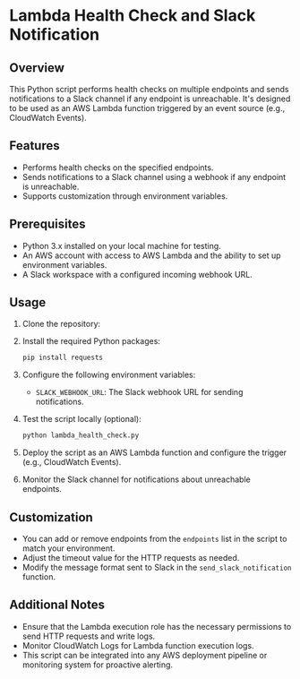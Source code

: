 # Lambda Health Check and Slack Notification

## Overview
This Python script performs health checks on multiple endpoints and sends notifications to a Slack channel if any endpoint is unreachable. It's designed to be used as an AWS Lambda function triggered by an event source (e.g., CloudWatch Events).

## Features
- Performs health checks on the specified endpoints.
- Sends notifications to a Slack channel using a webhook if any endpoint is unreachable.
- Supports customization through environment variables.

## Prerequisites
- Python 3.x installed on your local machine for testing.
- An AWS account with access to AWS Lambda and the ability to set up environment variables.
- A Slack workspace with a configured incoming webhook URL.

## Usage
1. Clone the repository:

2. Install the required Python packages:

    ```bash
    pip install requests
    ```

3. Configure the following environment variables:
   - `SLACK_WEBHOOK_URL`: The Slack webhook URL for sending notifications.

4. Test the script locally (optional):

    ```bash
    python lambda_health_check.py
    ```

5. Deploy the script as an AWS Lambda function and configure the trigger (e.g., CloudWatch Events).

6. Monitor the Slack channel for notifications about unreachable endpoints.

## Customization
- You can add or remove endpoints from the `endpoints` list in the script to match your environment.
- Adjust the timeout value for the HTTP requests as needed.
- Modify the message format sent to Slack in the `send_slack_notification` function.

## Additional Notes
- Ensure that the Lambda execution role has the necessary permissions to send HTTP requests and write logs.
- Monitor CloudWatch Logs for Lambda function execution logs.
- This script can be integrated into any AWS deployment pipeline or monitoring system for proactive alerting.


